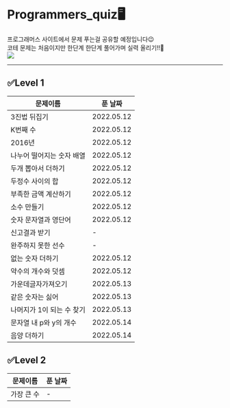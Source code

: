 # Programmers_quiz🖥️

프로그래머스 사이트에서 문제 푸는걸 공유할 예정입니다😉<br>
코테 문제는 처음이지만 한단계 한단계 풀어가며 실력 올리기!!🙌<br>
<img src="https://img.shields.io/badge/Python-3776AB?style=for-the-badge&logo=Python&logoColor=white"/>

---
## ✅Level 1


| 문제이름            | 푼 날짜       |
|-----------------|------------|
| 3진법 뒤집기         | 2022.05.12 |
| K번째 수           | 2022.05.12 |
| 2016년           | 2022.05.12 |
| 나누어 떨어지는 숫자 배열  | 2022.05.12 |
| 두개 뽑아서 더하기      | 2022.05.12 |
| 두정수 사이의 합       | 2022.05.12 |
| 부족한 금액 계산하기     | 2022.05.12 |
| 소수 만들기          | 2022.05.12 |
| 숫자 문자열과 영단어     | 2022.05.12 |
| 신고결과 받기         | -          |
| 완주하지 못한 선수      | -          |
| 없는 숫자 더하기       | 2022.05.12 |
| 약수의 개수와 덧셈      | 2022.05.12 |
| 가운데글자가져오기       | 2022.05.13 |
| 같은 숫자는 싫어       | 2022.05.13 |
| 나머지가 1이 되는 수 찾기 | 2022.05.13 |
| 문자열 내 p와 y의 개수  | 2022.05.14 |
| 음양 더하기          | 2022.05.14 |

## ✅Level 2
|문제이름|푼 날짜|
|---|---|
|가장 큰 수|-|
